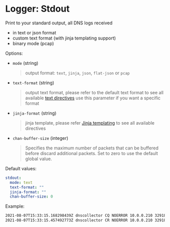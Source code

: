 # Logger: Stdout

Print to your standard output, all DNS logs received

* in text or json format
* custom text format (with jinja templating support)
* binary mode (pcap)

Options:

* `mode` (string)
  > output format: `text`, `jinja`, `json`, `flat-json` or `pcap`

* `text-format` (string)
  > output text format, please refer to the default text format to see all available [text directives](../dnsconversions.md#text-format-inline) use this parameter if you want a specific format

* `jinja-format` (string)
  > jinja template, please refer [Jinja templating](../dnsconversions.md#jinja-templating) to see all available directives 
  
* `chan-buffer-size` (integer)
  > Specifies the maximum number of packets that can be buffered before discard additional packets.
  > Set to zero to use the default global value.

Default values:

```yaml
stdout:
  mode: text
  text-format: ""
  jinja-format: ""
  chan-buffer-size: 0
```

Example:

```bash
2021-08-07T15:33:15.168298439Z dnscollector CQ NOERROR 10.0.0.210 32918 INET UDP 54b www.google.fr A 0.000000
2021-08-07T15:33:15.457492773Z dnscollector CR NOERROR 10.0.0.210 32918 INET UDP 152b www.google.fr A 0.28919
```
